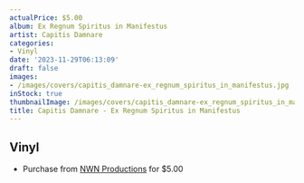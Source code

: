 ```yaml
---
actualPrice: $5.00
album: Ex Regnum Spiritus in Manifestus
artist: Capitis Damnare
categories:
- Vinyl
date: '2023-11-29T06:13:09'
draft: false
images:
- /images/covers/capitis_damnare-ex_regnum_spiritus_in_manifestus.jpg
inStock: true
thumbnailImage: /images/covers/capitis_damnare-ex_regnum_spiritus_in_manifestus-thumb.jpg
title: Capitis Damnare - Ex Regnum Spiritus in Manifestus
---
```


## Vinyl
* Purchase from [NWN Productions](http://shop.nwnprod.com/index.php?route=product/product&path=75&product_id=39710&sort=pd.name&order=ASC) for $5.00

